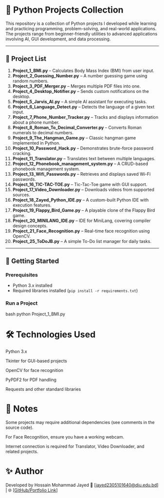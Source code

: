 # 🐍 Python Projects Collection

This repository is a collection of Python projects I developed while learning and practicing programming, problem-solving, and real-world applications.  
The projects range from beginner-friendly utilities to advanced applications involving AI, GUI development, and data processing.

---

## 📂 Project List

1. **Project_1_BMI.py** – Calculates Body Mass Index (BMI) from user input.  
2. **Project_2_Guessing_Number.py** – A number guessing game using random numbers.  
3. **Project_3_PDF_Merger.py** – Merges multiple PDF files into one.  
4. **Project_4_Desktop_Notifier.py** – Sends custom notifications on the desktop.  
5. **Project_5_Jarvis_AI.py** – A simple AI assistant for executing tasks.  
6. **Project_6_Language_Detect.py** – Detects the language of a given text input.  
7. **Project_7_Phone_Number_Tracker.py** – Tracks and displays information about a phone number.  
8. **Project_8_Roman_To_Decimal_Converter.py** – Converts Roman numerals to decimal numbers.  
9. **Project_9_The_Hangman_Game.py** – Classic hangman game implemented in Python.  
10. **Project_10_Password_Hack.py** – Demonstrates brute-force password cracking.  
11. **Project_11_Translator.py** – Translates text between multiple languages.  
12. **Project_12_Phonebook_management_system.py** – A CRUD-based phonebook management system.  
13. **Project_13_Wifi_Passwords.py** – Retrieves and displays saved Wi-Fi passwords.  
14. **Project_16_TIC-TAC-TOE.py** – Tic-Tac-Toe game with GUI support.  
15. **Project_17_Video_Downloader.py** – Downloads videos from supported sources.  
16. **Project_18_Zayed_Python_IDE.py** – A custom-built Python IDE with execution features.  
17. **Project_19_Flappy_Bird_Game.py** – A playable clone of the Flappy Bird game.  
18. **Project_20_MINILANG_IDE.py** – IDE for MiniLang, covering compiler design concepts.  
19. **Project_21_Face_Recognition.py** – Real-time face recognition using OpenCV.  
20. **Project_25_ToDoJB.py** – A simple To-Do list manager for daily tasks.  

---

## 🚀 Getting Started

### Prerequisites
- Python 3.x installed  
- Required libraries installed (`pip install -r requirements.txt`)

### Run a Project
bash
python Project_1_BMI.py

# 🛠 Technologies Used

Python 3.x

Tkinter for GUI-based projects

OpenCV for face recognition

PyPDF2 for PDF handling

Requests and other standard libraries

# 📌 Notes

Some projects may require additional dependencies (see comments in the source code).

For Face Recognition, ensure you have a working webcam.

Internet connection is required for Translator, Video Downloader, and related projects.

# ✨ Author

Developed by Hossain Mohammad Jayed
📧 [jayed2305101640@diu.edu.bd] | 🌐 [[GitHub/Portfolio Link](https://github.com/iamhmjayed)]
